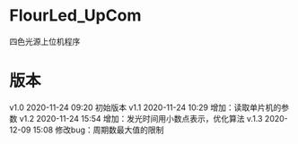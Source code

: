# FlourLed_UpCom
四色光源上位机程序
# 版本
v1.0    2020-11-24  09:20     初始版本
v1.1    2020-11-24  10:29     增加：读取单片机的参数
v1.2    2020-11-24  15:54     增加：发光时间用小数点表示，优化算法
v.1.3   2020-12-09  15:08     修改bug：周期数最大值的限制